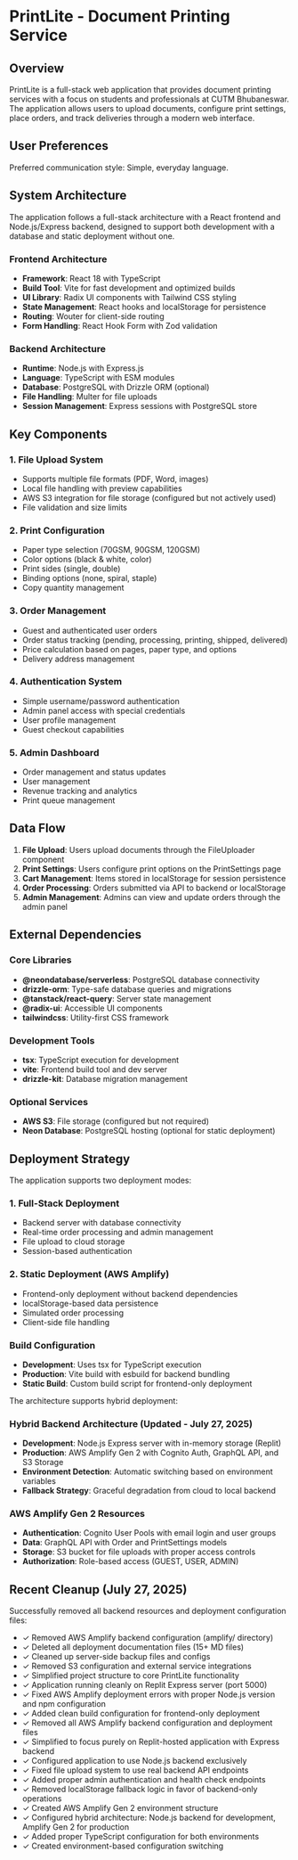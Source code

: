 # PrintLite - Document Printing Service

## Overview

PrintLite is a full-stack web application that provides document printing services with a focus on students and professionals at CUTM Bhubaneswar. The application allows users to upload documents, configure print settings, place orders, and track deliveries through a modern web interface.

## User Preferences

Preferred communication style: Simple, everyday language.

## System Architecture

The application follows a full-stack architecture with a React frontend and Node.js/Express backend, designed to support both development with a database and static deployment without one.

### Frontend Architecture
- **Framework**: React 18 with TypeScript
- **Build Tool**: Vite for fast development and optimized builds
- **UI Library**: Radix UI components with Tailwind CSS styling
- **State Management**: React hooks and localStorage for persistence
- **Routing**: Wouter for client-side routing
- **Form Handling**: React Hook Form with Zod validation

### Backend Architecture
- **Runtime**: Node.js with Express.js
- **Language**: TypeScript with ESM modules
- **Database**: PostgreSQL with Drizzle ORM (optional)
- **File Handling**: Multer for file uploads
- **Session Management**: Express sessions with PostgreSQL store

## Key Components

### 1. File Upload System
- Supports multiple file formats (PDF, Word, images)
- Local file handling with preview capabilities
- AWS S3 integration for file storage (configured but not actively used)
- File validation and size limits

### 2. Print Configuration
- Paper type selection (70GSM, 90GSM, 120GSM)
- Color options (black & white, color)
- Print sides (single, double)
- Binding options (none, spiral, staple)
- Copy quantity management

### 3. Order Management
- Guest and authenticated user orders
- Order status tracking (pending, processing, printing, shipped, delivered)
- Price calculation based on pages, paper type, and options
- Delivery address management

### 4. Authentication System
- Simple username/password authentication
- Admin panel access with special credentials
- User profile management
- Guest checkout capabilities

### 5. Admin Dashboard
- Order management and status updates
- User management
- Revenue tracking and analytics
- Print queue management

## Data Flow

1. **File Upload**: Users upload documents through the FileUploader component
2. **Print Settings**: Users configure print options on the PrintSettings page
3. **Cart Management**: Items stored in localStorage for session persistence
4. **Order Processing**: Orders submitted via API to backend or localStorage
5. **Admin Management**: Admins can view and update orders through the admin panel

## External Dependencies

### Core Libraries
- **@neondatabase/serverless**: PostgreSQL database connectivity
- **drizzle-orm**: Type-safe database queries and migrations
- **@tanstack/react-query**: Server state management
- **@radix-ui**: Accessible UI components
- **tailwindcss**: Utility-first CSS framework

### Development Tools
- **tsx**: TypeScript execution for development
- **vite**: Frontend build tool and dev server
- **drizzle-kit**: Database migration management

### Optional Services
- **AWS S3**: File storage (configured but not required)
- **Neon Database**: PostgreSQL hosting (optional for static deployment)

## Deployment Strategy

The application supports two deployment modes:

### 1. Full-Stack Deployment
- Backend server with database connectivity
- Real-time order processing and admin management
- File upload to cloud storage
- Session-based authentication

### 2. Static Deployment (AWS Amplify)
- Frontend-only deployment without backend dependencies
- localStorage-based data persistence
- Simulated order processing
- Client-side file handling

### Build Configuration
- **Development**: Uses tsx for TypeScript execution
- **Production**: Vite build with esbuild for backend bundling
- **Static Build**: Custom build script for frontend-only deployment

The architecture supports hybrid deployment:

### Hybrid Backend Architecture (Updated - July 27, 2025)
- **Development**: Node.js Express server with in-memory storage (Replit)
- **Production**: AWS Amplify Gen 2 with Cognito Auth, GraphQL API, and S3 Storage
- **Environment Detection**: Automatic switching based on environment variables
- **Fallback Strategy**: Graceful degradation from cloud to local backend

### AWS Amplify Gen 2 Resources
- **Authentication**: Cognito User Pools with email login and user groups
- **Data**: GraphQL API with Order and PrintSettings models
- **Storage**: S3 bucket for file uploads with proper access controls
- **Authorization**: Role-based access (GUEST, USER, ADMIN)

## Recent Cleanup (July 27, 2025)

Successfully removed all backend resources and deployment configuration files:
- ✓ Removed AWS Amplify backend configuration (amplify/ directory)
- ✓ Deleted all deployment documentation files (15+ MD files)
- ✓ Cleaned up server-side backup files and configs
- ✓ Removed S3 configuration and external service integrations
- ✓ Simplified project structure to core PrintLite functionality
- ✓ Application running cleanly on Replit Express server (port 5000)
- ✓ Fixed AWS Amplify deployment errors with proper Node.js version and npm configuration
- ✓ Added clean build configuration for frontend-only deployment
- ✓ Removed all AWS Amplify backend configuration and deployment files
- ✓ Simplified to focus purely on Replit-hosted application with Express backend
- ✓ Configured application to use Node.js backend exclusively
- ✓ Fixed file upload system to use real backend API endpoints
- ✓ Added proper admin authentication and health check endpoints
- ✓ Removed localStorage fallback logic in favor of backend-only operations
- ✓ Created AWS Amplify Gen 2 environment structure
- ✓ Configured hybrid architecture: Node.js backend for development, Amplify Gen 2 for production
- ✓ Added proper TypeScript configuration for both environments
- ✓ Created environment-based configuration switching